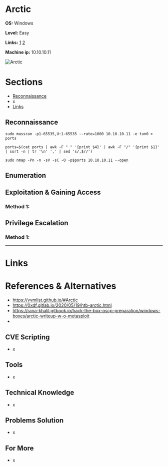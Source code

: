 # Arctic

**OS:** Windows

**Level:** Easy

**Links:** [1](https://www.hackthebox.com/machines/Arctic)  [2](https://app.hackthebox.com/machines/Arctic)

**Machine ip:** 10.10.10.11

![Arctic](https://github.com/h4md153v63n/CTFs/assets/5091265/d397feae-2a4e-407d-b89c-8be5e16dbd0c)


# Sections
+ [Reconnaissance](https://github.com/h4md153v63n/CTFs/blob/main/01_HTB/46_Arctic.md#reconnaissance)
+ x
+ [Links](https://github.com/h4md153v63n/CTFs/blob/main/01_HTB/46_Arctic.md#links)


## Reconnaissance
```
sudo masscan -p1-65535,U:1-65535 --rate=1000 10.10.10.11 -e tun0 > ports

ports=$(cat ports | awk -F " " '{print $4}' | awk -F "/" '{print $1}' | sort -n | tr '\n' ',' | sed 's/,$//')

sudo nmap -Pn -n -sV -sC -O -p$ports 10.10.10.11 --open
```




## Enumeration



## Exploitation & Gaining Access

### Method 1: 




## Privilege Escalation

### Method 1: 


---

# Links

# References & Alternatives
+ https://vvmlist.github.io/#Arctic
+ https://0xdf.gitlab.io/2020/05/19/htb-arctic.html
+ https://rana-khalil.gitbook.io/hack-the-box-oscp-preparation/windows-boxes/arctic-writeup-w-o-metasploit
+ 


## CVE Scripting
+ x


## Tools
+ x 


## Technical Knowledge
+ x 


## Problems Solution
+ x 


## For More
+ x 


